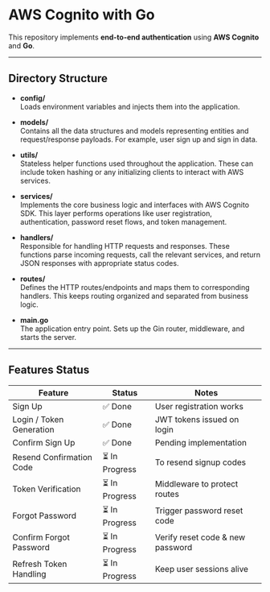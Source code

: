 # AWS Cognito with Go

This repository implements **end-to-end authentication** using **AWS Cognito** and **Go**.

---

## Directory Structure

- **config/**  
  Loads environment variables and injects them into the application.

- **models/**  
  Contains all the data structures and models representing entities and request/response payloads. For example, user sign up and sign in data.

- **utils/**  
  Stateless helper functions used throughout the application. These can include token hashing or any initializing clients to interact with AWS services.

- **services/**  
  Implements the core business logic and interfaces with AWS Cognito SDK. This layer performs operations like user registration, authentication, password reset flows, and token management.

- **handlers/**  
  Responsible for handling HTTP requests and responses. These functions parse incoming requests, call the relevant services, and return JSON responses with appropriate status codes.

- **routes/**  
  Defines the HTTP routes/endpoints and maps them to corresponding handlers. This keeps routing organized and separated from business logic.

- **main.go**  
  The application entry point. Sets up the Gin router, middleware, and starts the server.

---

## Features Status

| Feature                  | Status         | Notes                            |
| ------------------------ | -------------- | -------------------------------- |
| Sign Up                  | ✅ Done        | User registration works          |
| Login / Token Generation | ✅ Done        | JWT tokens issued on login       |
| Confirm Sign Up          | ✅ Done        | Pending implementation           |
| Resend Confirmation Code | ⏳ In Progress | To resend signup codes           |
| Token Verification       | ⏳ In Progress | Middleware to protect routes     |
| Forgot Password          | ⏳ In Progress | Trigger password reset code      |
| Confirm Forgot Password  | ⏳ In Progress | Verify reset code & new password |
| Refresh Token Handling   | ⏳ In Progress | Keep user sessions alive         |
